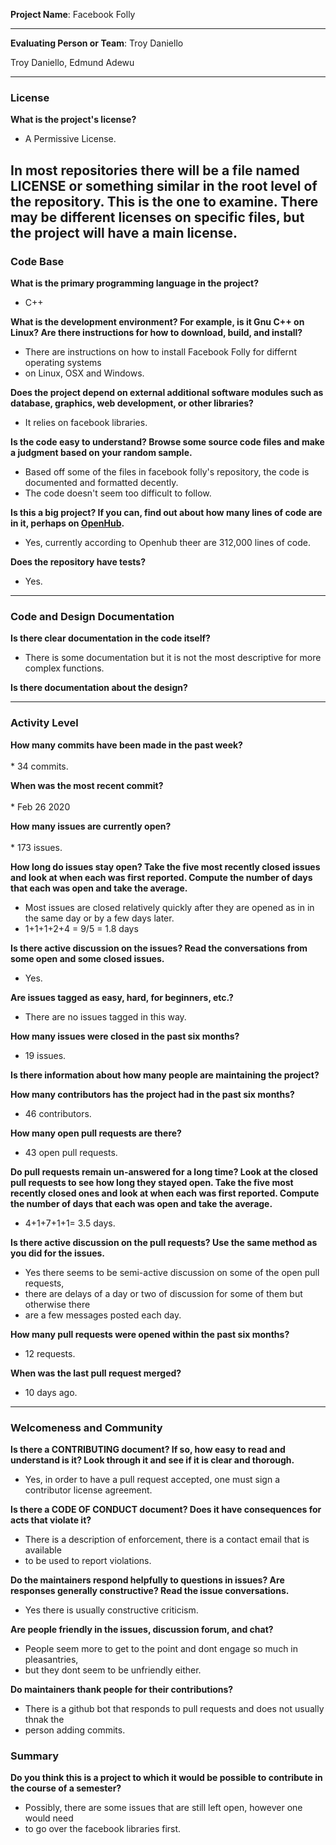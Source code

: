 **Project Name**:
Facebook Folly

---

**Evaluating Person or Team**:
Troy Daniello

Troy Daniello, Edmund Adewu

---


### License

__What is the project's license?__

   * A Permissive License.

In most repositories there will be a file named LICENSE or something similar in
the root level of the repository. This is the one to examine. There may be
different licenses on specific files, but the project will have a main license.
<br>
---

### Code Base


__What is the primary programming language in the project?__
<br>

   * C++

__What is the development environment? For example, is it Gnu C++ on Linux?
Are there instructions for how to download, build, and install?__
<br>

   * There are instructions on how to install Facebook Folly for differnt operating systems 
   * on Linux, OSX and Windows.

__Does the project depend on external additional software modules such as
database,  graphics, web development, or other libraries?__
<br>

   * It relies on facebook libraries.

__Is the code easy to understand? Browse some source code files and make
a judgment based on your random sample.__
<br>

   * Based off some of the files in facebook folly's repository, the code is documented and formatted decently.
   * The code doesn't seem too difficult to follow.

__Is this a big project? If you can, find out about how many lines of code
are in it, perhaps on [OpenHub](https://www.openhub.net/).__
<br>

   * Yes, currently according to Openhub theer are 312,000 lines of code.

__Does the repository have tests?__
<br>

   * Yes. 

---

### Code and Design Documentation
__Is there clear documentation in the code itself?__
<br>

   * There is some documentation but it is not the most descriptive for more complex functions.

__Is there documentation about the design?__
<br>


---


### Activity Level


__How many commits have been made in the past week?__
<br>  
    * 34 commits.

__When was the most recent commit?__
<br>  
    * Feb 26 2020

__How many issues are currently open?__
<br>  
    * 173 issues.

__How long do issues stay open?
Take the five most recently closed issues and look at when each was first reported.
Compute the number of days that each was open and take the average.__
<br> 

   * Most issues are closed relatively quickly after they are opened as in in the same day or by a few days later.
   * 1+1+1+2+4 = 9/5 = 1.8 days

__Is there active discussion on the issues?
Read the conversations from some open and some closed issues.__
<br>

   * Yes.

__Are issues tagged as easy, hard, for beginners, etc.?__
<br>

   * There are no issues tagged in this way.

__How many issues were closed in the past six months?__
<br>

   * 19 issues.

__Is there information about how many people are maintaining the project?__
<br>



__How many contributors has the project had in the past six months?__
<br>

   * 46 contributors.

__How many open pull requests are there?__
<br>

   * 43 open pull requests.

__Do pull requests remain un-answered for a long time?
Look at the closed pull requests to see how long they stayed open.
Take the five most recently closed ones and look at when each was first reported.
Compute the number of days that each was open and take the average.__
<br>

   * 4+1+7+1+1= 3.5 days.

__Is there active discussion on the pull requests?
Use the same method as you did for the issues.__
<br>

   * Yes there seems to be semi-active discussion on some of the open pull requests, 
   * there are delays of a day or two of discussion for some of them but otherwise there 
   * are a few messages posted each day.

__How many pull requests were opened within the past six months?__
<br>

   * 12 requests.

__When was the last  pull request  merged?__
<br>

   * 10 days ago.

---
### Welcomeness and Community

__Is there a CONTRIBUTING document? If so, how easy to read and understand is it?
Look through it and see if it is clear and thorough.__
<br>

   * Yes, in order to have a pull request accepted, one must sign a contributor license agreement.

__Is there a CODE OF CONDUCT document? Does it have consequences for acts that
violate it?__
<br>

   * There is a description of enforcement, there is a contact email that is available 
   * to be used to report violations.

__Do the maintainers respond helpfully to questions in issues?
Are responses generally constructive?
Read the issue conversations.__
<br>

   * Yes there is usually constructive criticism.

__Are people friendly in the issues, discussion forum, and chat?__
<br>

   * People seem more to get to the point and dont engage so much in pleasantries,
   * but they dont seem to be unfriendly either. 

__Do maintainers thank people for their contributions?__
<br>

   * There is a github bot that responds to pull requests and does not usually thnak the 
   * person adding commits.

### Summary
__Do you think  this is a project to which it would be possible to contribute in the
course of a semester?__

   * Possibly, there are some issues that are still left open, however one would need 
   * to go over the facebook libraries first.

